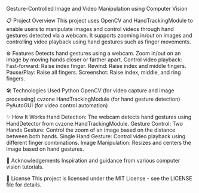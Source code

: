 Gesture-Controlled Image and Video Manipulation using Computer Vision

📋 Project Overview
This project uses OpenCV and HandTrackingModule to enable users to manipulate images and control videos through hand gestures detected via a webcam. It supports zooming in/out on images and controlling video playback using hand gestures such as finger movements.

⚙️ Features
Detects hand gestures using a webcam.
Zoom in/out on an image by moving hands closer or farther apart.
Control video playback:
Fast-forward: Raise index finger.
Rewind: Raise index and middle fingers. 
Pause/Play: Raise all fingers.
Screenshot: Raise index, middle, and ring fingers.

🛠️ Technologies Used
Python
OpenCV (for video capture and image processing)
cvzone HandTrackingModule (for hand gesture detection)
PyAutoGUI (for video control automation)

✨ How It Works
Hand Detection: The webcam detects hand gestures using HandDetector from cvzone.HandTrackingModule.
Gesture Control:
Two Hands Gesture: Control the zoom of an image based on the distance between both hands.
Single Hand Gesture: Control video playback using different finger combinations.
Image Manipulation: Resizes and centers the image based on hand gestures.

🙌 Acknowledgements
Inspiration and guidance from various computer vision tutorials.

📄 License
This project is licensed under the MIT License - see the LICENSE file for details.
